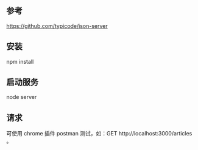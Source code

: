 ## 参考
https://github.com/typicode/json-server

## 安装
npm install

## 启动服务
node server

## 请求
可使用 chrome 插件 postman 测试，如：GET http://localhost:3000/articles 。
